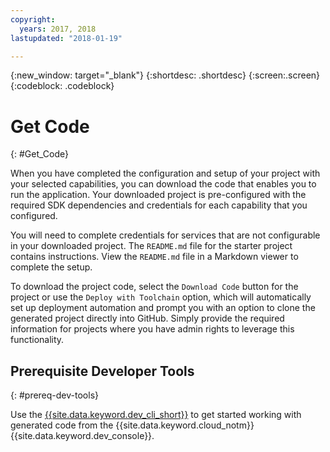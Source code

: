 ```yaml
---
copyright:
  years: 2017, 2018
lastupdated: "2018-01-19"

---
```


{:new_window: target="_blank"}
{:shortdesc: .shortdesc}
{:screen:.screen}
{:codeblock: .codeblock}

# Get Code
{: #Get_Code}

When you have completed the configuration and setup of your project with your selected capabilities, you can download the code that enables you to run the application. Your downloaded project is pre-configured with the required SDK dependencies and credentials for each capability that you configured.

You will need to complete credentials for services that are not configurable in your downloaded project. The `README.md` file for the starter project contains instructions. View the `README.md` file in a Markdown viewer to complete the setup.

To download the project code, select the `Download Code` button for the project or use the `Deploy with Toolchain` option, which will automatically set up deployment automation and prompt you with an option to clone the generated project directly into GitHub.  Simply provide the required information for projects where you have admin rights to leverage this functionality.


## Prerequisite Developer Tools
{: #prereq-dev-tools}

Use the [{{site.data.keyword.dev_cli_short}}](idt/index.html#add-cli) to get started working with generated code from the {{site.data.keyword.cloud_notm}} {{site.data.keyword.dev_console}}.


<!-- ### General
{: #general notoc}

* [Homebrew ![External link icon](../icons/launch-glyph.svg "External link icon")](http://brew.sh/)
	* Command line tool to assist in the installation of other tools and runtimes, such as CocoaPods and Carthage, for Apple developers.

* [Docker ![External link icon](../icons/launch-glyph.svg "External link icon")](https://www.docker.com/get-docker)
	* Open-source project to assist in running and debugging applications in containers. Required only for non-mobile projects.

### {{site.data.keyword.Bluemix_notm}}
{: #bluemix notoc}

* Node.js (Node and npm runtimes) to assist with running {{site.data.keyword.apiconnect_short}} Loopback and other {{site.data.keyword.Bluemix_notm}} Productivity tools.

	To run {{site.data.keyword.apiconnect_short}} tools locally, use Node 5.x:

	```
	$ brew install Node5
	```

* [Bluemix CLI Tools ![External link icon](../icons/launch-glyph.svg "External link icon")](http://clis.ng.bluemix.net/ui/home.html)

   Command line tools to deploy Cloud Foundry runtimes from a command line interface with {{site.data.keyword.Bluemix_notm}}.  

* [{{site.data.keyword.dev_cli_notm}} ![External link icon](../icons/launch-glyph.svg "External link icon")](idt/index.html)

	{{site.data.keyword.Bluemix_notm}} CLI plug-in to create, run, test, and deploy web and mobile projects.

* [SDK Generator plug-in ![External link icon](../icons/launch-glyph.svg "External link icon")](sdk/index.html)

	{{site.data.keyword.Bluemix_notm}} CLI plug-in to generate SDKs from your [Open API Specification ![External link icon](../icons/launch-glyph.svg "External link icon")](https://www.openapis.org/) compliant REST API definition.

### Android
{: #android notoc}

* [Android Studio 2.2 or higher![External link icon](../icons/launch-glyph.svg "External link icon")](https://developer.android.com/studio)
	* Install the latest [Android 7.0 ![External link icon](../icons/launch-glyph.svg "External link icon")](https://www.android.com/versions/nougat-7-0/) runtime.

### iOS
{: #ios notoc}

* [Xcode 8 ![External link icon](../icons/launch-glyph.svg "External link icon")](https://developer.apple.com/xcode/) (recommended)

* Install the latest [iOS 10 ![External link icon](../icons/launch-glyph.svg "External link icon")](http://www.apple.com/ios/ios-10/) runtime.

* [CocoaPods ![External link icon](../icons/launch-glyph.svg "External link icon")](https://cocoapods.org/) dependency manager for installing iOS SDK dependencies. Use the latest version:

	```
	$ sudo gem install cocoapods --pre
	```
* [Carthage ![External link icon](../icons/launch-glyph.svg "External link icon")](https://github.com/Carthage/Carthage) dependency manager for installing {{site.data.keyword.watson}} Developer Cloud SDKs.

	```
	$ brew install carthage
	```

-->
